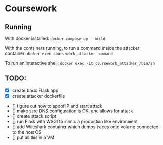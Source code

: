 # Coursework

## Running
With docker installed:
`docker-compose up --build`

With the containers running, to run a command inside the attacker container:
`docker exec coursework_attacker command`

To run an interactive shell:
`docker exec -it coursework_attacker /bin/sh`

## TODO:
- [x] create basic Flask app
- [x] create attacker dockerfile
- [] figure out how to spoof IP and start attack
- [] make sure DNS configuration is OK, and allows for attack
- [] create attack script
- [] run Flask with WSGI to mimic a production like environment
- [] add Wireshark container which dumps traces onto volume connected to the host OS
- [] put all this in a VM